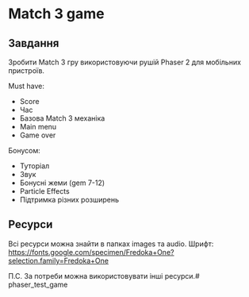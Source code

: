 # Match 3 game

## Завдання
Зробити Match 3 гру використовуючи рушій Phaser 2 для мобільних пристроїв.

Must have:
- Score
- Час
- Базова Match 3 механіка 
- Main menu
- Game over

Бонусом:
- Туторіал
- Звук
- Бонусні жеми (gem 7-12)
- Particle Effects
- Підтримка різних розширень

## Ресурси
Всі ресурси можна знайти в папках images та audio. 
Шрифт: https://fonts.google.com/specimen/Fredoka+One?selection.family=Fredoka+One

П.С. За потреби можна використовувати інші ресурси.# phaser_test_game
